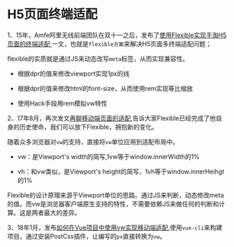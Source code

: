 # H5页面终端适配

1、15年，Amfe阿里无线前端团队在双十一之后，发布了[使用Flexible实现手淘H5页面的终端适配
](https://www.w3cplus.com/mobile/lib-flexible-for-html5-layout.html)一文，也就是`flexible方案`来解决H5页面多终端适配问题；

flexible的实质就是通过JS来动态改写`meta`标签，从而实现兼容性。

- 根据dpr的值来修改viewport实现1px的线

- 根据dpr的值来修改html的font-size，从而使用rem实现等比缩放

- 使用Hack手段用rem模拟vw特性

2、17年8月，再次发文[再聊移动端页面的适配](https://www.w3cplus.com/css/vw-for-layout.html),告诉大家Flexible已经完成了他自身的历史使命，我们可以放下Flexible，拥抱新的变化。

随着众多浏览器对`vw`的支持，直接将`vw`单位应用到适配布局中。

- vw：是Viewport's width的简写,1vw等于window.innerWidth的1%

- vh：和vw类似，是Viewport's height的简写，1vh等于window.innerHeihgt的1%

Flexible的设计原理来源于Viewport单位的思路。通过JS来判断，动态修改meta的值。而vw是浏览器客户端原生支持的特性，不需要依赖JS来做任何的判断和计算。这是两者最大的差异。

3、18年1月，发布[如何在Vue项目中使用vw实现移动端适配](https://www.w3cplus.com/mobile/vw-layout-in-vue.html),使用`vue-cli`来构建项目，通过安装PostCss插件，让编写的`px`直接转换为`vw`。

<RightMenu />